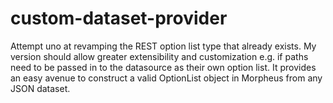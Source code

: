 # custom-dataset-provider
Attempt uno at revamping the REST option list type that already exists. My version should allow greater extensibility and customization e.g. if paths need to be passed in to the datasource as their own option list. It provides an easy avenue to construct a valid OptionList object in Morpheus from any JSON dataset. 
